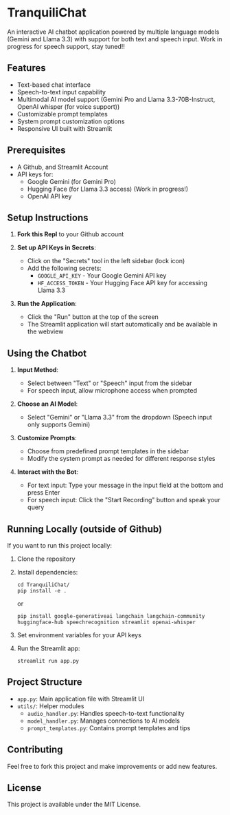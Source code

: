 
# TranquiliChat

An interactive AI chatbot application powered by multiple language models (Gemini and Llama 3.3) with support for both text and speech input. Work in progress for speech support, stay tuned!!

## Features

- Text-based chat interface
- Speech-to-text input capability
- Multimodal AI model support (Gemini Pro and Llama 3.3-70B-Instruct, OpenAI whisper (for voice support))
- Customizable prompt templates
- System prompt customization options
- Responsive UI built with Streamlit

## Prerequisites

- A Github, and Streamlit Account
- API keys for:
  - Google Gemini (for Gemini Pro)
  - Hugging Face (for Llama 3.3 access) (Work in progress!)
  - OpenAI API key

## Setup Instructions

1. **Fork this Repl** to your Github account

2. **Set up API Keys in Secrets**:
   - Click on the "Secrets" tool in the left sidebar (lock icon)
   - Add the following secrets:
     - `GOOGLE_API_KEY` - Your Google Gemini API key
     - `HF_ACCESS_TOKEN` - Your Hugging Face API key for accessing Llama 3.3

3. **Run the Application**:
   - Click the "Run" button at the top of the screen
   - The Streamlit application will start automatically and be available in the webview

## Using the Chatbot

1. **Input Method**:
   - Select between "Text" or "Speech" input from the sidebar
   - For speech input, allow microphone access when prompted

2. **Choose an AI Model**:
   - Select "Gemini" or "Llama 3.3" from the dropdown (Speech input only supports Gemini)

3. **Customize Prompts**:
   - Choose from predefined prompt templates in the sidebar
   - Modify the system prompt as needed for different response styles

4. **Interact with the Bot**:
   - For text input: Type your message in the input field at the bottom and press Enter
   - For speech input: Click the "Start Recording" button and speak your query

## Running Locally (outside of Github)

If you want to run this project locally:

1. Clone the repository
2. Install dependencies:
   ```
   cd TranquiliChat/
   pip install -e .
   ```
   or
   ```
   pip install google-generativeai langchain langchain-community huggingface-hub speechrecognition streamlit openai-whisper
   ```
   
3. Set environment variables for your API keys
4. Run the Streamlit app:
   ```
   streamlit run app.py
   ```

## Project Structure

- `app.py`: Main application file with Streamlit UI
- `utils/`: Helper modules
  - `audio_handler.py`: Handles speech-to-text functionality
  - `model_handler.py`: Manages connections to AI models
  - `prompt_templates.py`: Contains prompt templates and tips

## Contributing

Feel free to fork this project and make improvements or add new features.

## License

This project is available under the MIT License.
